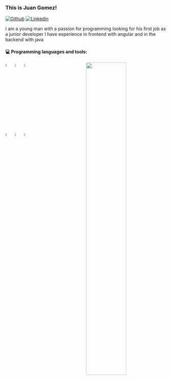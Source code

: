 ### This is Juan Gomez!

[![Github](https://img.shields.io/badge/-Github-000?style=flat&logo=Github&logoColor=white)](https://github.com/SirLocust)
[![Linkedin](https://img.shields.io/badge/-LinkedIn-blue?style=flat&logo=Linkedin&logoColor=white)](https://www.linkedin.com/in/devsirlocust/)

I am a young man with a passion for programming looking for his first job as a junior developer
I have experience in frontend with angular and in the backend with java 



#### :computer: Programming languages and tools: 
<p>
	<img width="50%" align="right" src="https://github-readme-stats.vercel.app/api?username=SirLocust&show_icons=true&hide_border=true" />

<code><img width="5%" src="https://www.vectorlogo.zone/logos/java/java-icon.svg"></code>
<code><img width="5%" src="https://www.vectorlogo.zone/logos/typescriptlang/typescriptlang-icon.svg"></code>
<code><img width="5%" src="https://www.vectorlogo.zone/logos/javascript/javascript-icon.svg"></code>
<br />
<br />
<code><img width="5%" src="https://www.vectorlogo.zone/logos/git-scm/git-scm-icon.svg"></code>
<code><img width="5%" src="https://www.vectorlogo.zone/logos/springio/springio-icon.svg"></code>
<code><img width="5%" src="https://www.vectorlogo.zone/logos/angular/angular-icon.svg"></code>

</p>


